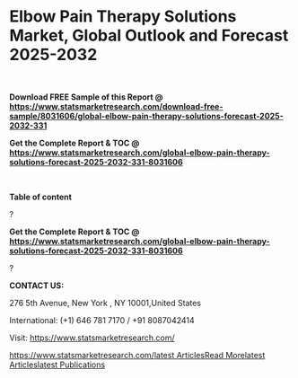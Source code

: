 <h1>Elbow Pain Therapy Solutions Market, Global Outlook and Forecast 2025-2032</h1><br/><p><strong>Download FREE Sample of this Report @ <a href="https://www.statsmarketresearch.com/download-free-sample/8031606/global-elbow-pain-therapy-solutions-forecast-2025-2032-331">https://www.statsmarketresearch.com/download-free-sample/8031606/global-elbow-pain-therapy-solutions-forecast-2025-2032-331</a></strong></p>
 
 
 
 <div><b>Get the Complete Report & TOC @ <a href="https://www.statsmarketresearch.com/global-elbow-pain-therapy-solutions-forecast-2025-2032-331-8031606">https://www.statsmarketresearch.com/global-elbow-pain-therapy-solutions-forecast-2025-2032-331-8031606</a></b></div>
 
 
 
 <p><br />
 
 <b>Table of content</b></p>
 
 
 
 <p>? </p>
 
 
 
 <div><b>Get the Complete Report & TOC @ <a href="https://www.statsmarketresearch.com/global-elbow-pain-therapy-solutions-forecast-2025-2032-331-8031606">https://www.statsmarketresearch.com/global-elbow-pain-therapy-solutions-forecast-2025-2032-331-8031606</a></b></div>
 
 
 
 <p>? </p>
 
 
 
 <p><b>CONTACT US:</b><br />
 
 276 5th Avenue, New York , NY 10001,United States<br />
 
 International: (+1) 646 781 7170 / +91 8087042414<br />
 
 Visit: <a href="https://www.statsmarketresearch.com/">https://www.statsmarketresearch.com/</a><br />
 
 <a href="https://gyeongbokgung.com">https://www.statsmarketresearch.com/</a><a href="https://hallyeomaritime.com">latest Articles</a><a href="https://jingwansa.com">Read More</a><a href="https://nguoiviet.jp/">latest Articles</a><a href="https://www.intelmarketresearch.com/">latest Publications</a></p>